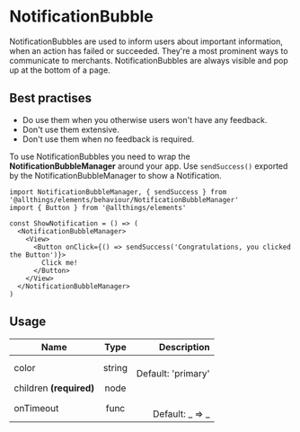 <!-- 
This is an auto-generated markdown. 
You can change it in "src/molecules/NotificationBubble.js" and run build:docs to update this file.
-->
# NotificationBubble
NotificationBubbles are used to inform users about important
information, when an action has failed or succeeded. They're a most
prominent ways to communicate to merchants. NotificationBubbles are
always visible and pop up at the bottom of a page.

## Best practises
- Do use them when you otherwise users won't have any feedback.
- Don't use them extensive.
- Don't use them when no feedback is required.

To use NotificationBubbles you need to wrap the **NotificationBubbleManager** around your app.
Use `sendSuccess()` exported by the NotificationBubbleManager to show a Notification.

```example
import NotificationBubbleManager, { sendSuccess } from '@allthings/elements/behaviour/NotificationBubbleManager'
import { Button } from '@allthings/elements'

const ShowNotification = () => (
  <NotificationBubbleManager>
    <View>
      <Button onClick={() => sendSuccess('Congratulations, you clicked the Button')}>
        Click me!
      </Button>
    </View>
  </NotificationBubbleManager>
)
```
## Usage
| Name        | Type           | Description  |
| ----------- |:--------------:| ------------:|
|color|string|<br>Default: 'primary'
|children **(required)**|node|
|onTimeout|func|<br>Default: _ => _
